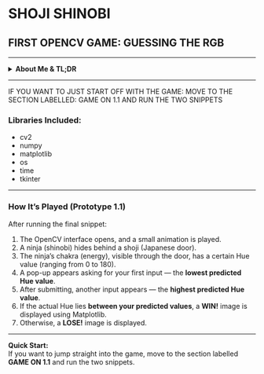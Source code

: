 # SHOJI SHINOBI
## FIRST OPENCV GAME: GUESSING THE RGB

---

<details>
<summary><strong>About Me & TL;DR</strong></summary>

This script includes not only the game created using concepts from our first week of Computer Vision lectures and lab, but also all the prerequisites and extra learnings I explored during that week.  

I have been working in NukeX (a high-level VFX software) for a year and have immersed myself in the art and techniques of visual effects. You’ll notice this in the creation of the background for the game.  

Feel free to modify the code and make the game your own! I would love to see your projects on our showcase repo. We might be the most populated batch at AIT — let’s show them we’re the best!

Contact me if problem is faced OR good update is made: 099-291-0854 / st125973@ait.ac.th

</details>

---

IF YOU WANT TO JUST START OFF WITH THE GAME: MOVE TO THE SECTION LABELLED: GAME ON 1.1 AND RUN THE TWO SNIPPETS

### Libraries Included:
- cv2
- numpy
- matplotlib
- os
- time
- tkinter

---

### How It’s Played (Prototype 1.1)
After running the final snippet:  

1. The OpenCV interface opens, and a small animation is played.  
2. A ninja (shinobi) hides behind a shoji (Japanese door).  
3. The ninja’s chakra (energy), visible through the door, has a certain Hue value (ranging from 0 to 180).  
4. A pop-up appears asking for your first input — the **lowest predicted Hue value**.  
5. After submitting, another input appears — the **highest predicted Hue value**.  
6. If the actual Hue lies **between your predicted values**, a **WIN!** image is displayed using Matplotlib.  
7. Otherwise, a **LOSE!** image is displayed.  

---

**Quick Start:**  
If you want to jump straight into the game, move to the section labelled **GAME ON 1.1** and run the two snippets.
